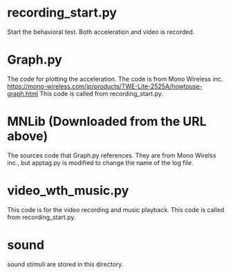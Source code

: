 # recording_start.py        
Start the behavioral test. Both acceleration and video is recorded.

# Graph.py                
The code for plotting the acceleration. The code is from Mono Wireless inc. 
https://mono-wireless.com/jp/products/TWE-Lite-2525A/howtouse-graph.html
This code is called from recording_start.py.

# MNLib (Downloaded from the URL above)               
The sources code that Graph.py references. They are from Mono Wirelss inc., but apptag.py is modified to change the name of the log file.

# video_wth_music.py
This code is for the video recording and music playback. This code is called from recording_start.py.

# sound                     
sound stimuli are stored in this directory. 

